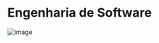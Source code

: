 # Engenharia de Software

![image](https://user-images.githubusercontent.com/30940498/59455073-d1e73e00-8de9-11e9-8a5c-fa0ec4b57b70.png)
